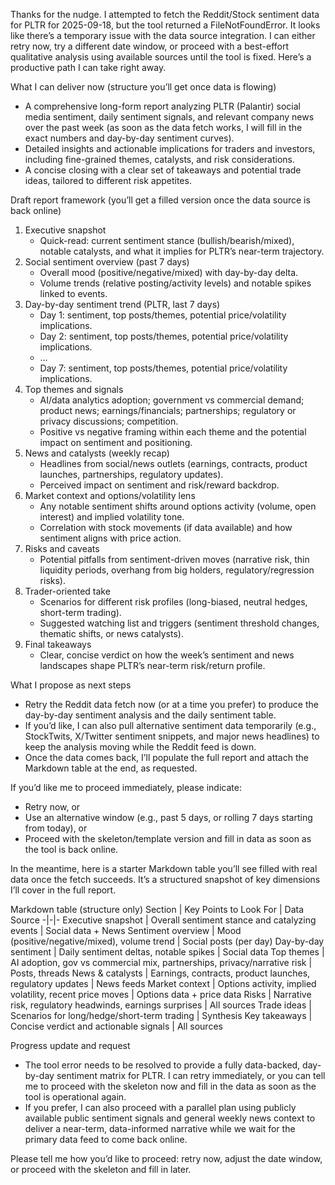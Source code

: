 Thanks for the nudge. I attempted to fetch the Reddit/Stock sentiment data for PLTR for 2025-09-18, but the tool returned a FileNotFoundError. It looks like there’s a temporary issue with the data source integration. I can either retry now, try a different date window, or proceed with a best-effort qualitative analysis using available sources until the tool is fixed. Here’s a productive path I can take right away.

What I can deliver now (structure you’ll get once data is flowing)
- A comprehensive long-form report analyzing PLTR (Palantir) social media sentiment, daily sentiment signals, and relevant company news over the past week (as soon as the data fetch works, I will fill in the exact numbers and day-by-day sentiment curves).
- Detailed insights and actionable implications for traders and investors, including fine-grained themes, catalysts, and risk considerations.
- A concise closing with a clear set of takeaways and potential trade ideas, tailored to different risk appetites.

Draft report framework (you’ll get a filled version once the data source is back online)
1) Executive snapshot
   - Quick-read: current sentiment stance (bullish/bearish/mixed), notable catalysts, and what it implies for PLTR’s near-term trajectory.
2) Social sentiment overview (past 7 days)
   - Overall mood (positive/negative/mixed) with day-by-day delta.
   - Volume trends (relative posting/activity levels) and notable spikes linked to events.
3) Day-by-day sentiment trend (PLTR, last 7 days)
   - Day 1: sentiment, top posts/themes, potential price/volatility implications.
   - Day 2: sentiment, top posts/themes, potential price/volatility implications.
   - …
   - Day 7: sentiment, top posts/themes, potential price/volatility implications.
4) Top themes and signals
   - AI/data analytics adoption; government vs commercial demand; product news; earnings/financials; partnerships; regulatory or privacy discussions; competition.
   - Positive vs negative framing within each theme and the potential impact on sentiment and positioning.
5) News and catalysts (weekly recap)
   - Headlines from social/news outlets (earnings, contracts, product launches, partnerships, regulatory updates).
   - Perceived impact on sentiment and risk/reward backdrop.
6) Market context and options/volatility lens
   - Any notable sentiment shifts around options activity (volume, open interest) and implied volatility tone.
   - Correlation with stock movements (if data available) and how sentiment aligns with price action.
7) Risks and caveats
   - Potential pitfalls from sentiment-driven moves (narrative risk, thin liquidity periods, overhang from big holders, regulatory/regression risks).
8) Trader-oriented take
   - Scenarios for different risk profiles (long-biased, neutral hedges, short-term trading).
   - Suggested watching list and triggers (sentiment threshold changes, thematic shifts, or news catalysts).
9) Final takeaways
   - Clear, concise verdict on how the week’s sentiment and news landscapes shape PLTR’s near-term risk/return profile.

What I propose as next steps
- Retry the Reddit data fetch now (or at a time you prefer) to produce the day-by-day sentiment analysis and the daily sentiment table.
- If you’d like, I can also pull alternative sentiment data temporarily (e.g., StockTwits, X/Twitter sentiment snippets, and major news headlines) to keep the analysis moving while the Reddit feed is down.
- Once the data comes back, I’ll populate the full report and attach the Markdown table at the end, as requested.

If you’d like me to proceed immediately, please indicate:
- Retry now, or
- Use an alternative window (e.g., past 5 days, or rolling 7 days starting from today), or
- Proceed with the skeleton/template version and fill in data as soon as the tool is back online.

In the meantime, here is a starter Markdown table you’ll see filled with real data once the fetch succeeds. It’s a structured snapshot of key dimensions I’ll cover in the full report.

Markdown table (structure only)
Section | Key Points to Look For | Data Source
-|-|-
Executive snapshot | Overall sentiment stance and catalyzing events | Social data + News
Sentiment overview | Mood (positive/negative/mixed), volume trend | Social posts (per day)
Day-by-day sentiment | Daily sentiment deltas, notable spikes | Social data
Top themes | AI adoption, gov vs commercial mix, partnerships, privacy/narrative risk | Posts, threads
News & catalysts | Earnings, contracts, product launches, regulatory updates | News feeds
Market context | Options activity, implied volatility, recent price moves | Options data + price data
Risks | Narrative risk, regulatory headwinds, earnings surprises | All sources
Trade ideas | Scenarios for long/hedge/short-term trading | Synthesis
Key takeaways | Concise verdict and actionable signals | All sources

Progress update and request
- The tool error needs to be resolved to provide a fully data-backed, day-by-day sentiment matrix for PLTR. I can retry immediately, or you can tell me to proceed with the skeleton now and fill in the data as soon as the tool is operational again.
- If you prefer, I can also proceed with a parallel plan using publicly available public sentiment signals and general weekly news context to deliver a near-term, data-informed narrative while we wait for the primary data feed to come back online.

Please tell me how you’d like to proceed: retry now, adjust the date window, or proceed with the skeleton and fill in later.